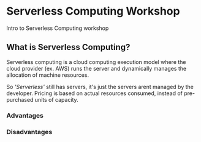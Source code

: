 # Serverless Computing Workshop
Intro to Serverless Computing workshop


## What is Serverless Computing?
Serverless computing is a cloud computing execution model where the cloud provider (ex. AWS) runs the server and dynamically manages the allocation of machine resources.

So *'Serverless'* still has servers, it's just the servers arent managed by the developer.
Pricing is based on actual resources consumed, instead of pre-purchased units of capacity. 


### Advantages


### Disadvantages 

